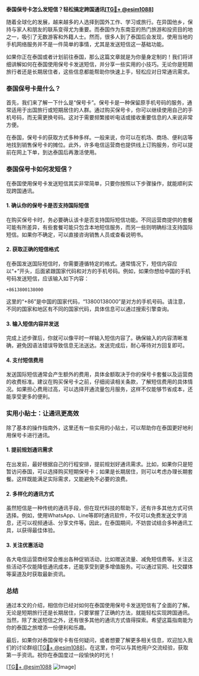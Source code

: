 **泰国保号卡怎么发短信？轻松搞定跨国通讯[[TG💪+ @esim1088](https://t.me/s/esim1088)]**

随着全球化的发展，越来越多的人选择到国外工作、学习或旅行。在异国他乡，保持与家人和朋友的联系变得尤为重要。而泰国作为东南亚的热门旅游和投资目的地之一，吸引了无数游客和外籍人士。然而，很多人到了泰国后会发现，使用当地的手机网络服务并不是一件简单的事情，尤其是发送短信这一基础功能。

如果你正在泰国或者计划前往泰国，那么这篇文章就是为你量身定制的！我们将详细讲解如何在泰国使用保号卡发送短信，并分享一些实用的小技巧。无论你是短期旅行者还是长期居住者，这些信息都能帮助你快速上手，轻松应对日常通讯需求。

### 泰国保号卡是什么？

首先，我们来了解一下什么是“保号卡”。保号卡是一种保留原手机号码的服务，通常适用于出国旅行或短期居住的人群。通过购买保号卡，你可以继续使用自己的手机号码，而无需更换号码。这对于需要频繁接听电话或接收重要信息的人来说非常方便。

在泰国，保号卡的获取方式多种多样。一般来说，你可以在机场、商场、便利店等地找到销售保号卡的摊位。此外，许多电信运营商也提供线上订购服务，你可以提前在网上下单，到达泰国后再激活使用。

### 泰国保号卡如何发短信？

在泰国使用保号卡发送短信其实非常简单，只要你按照以下步骤操作，就能顺利实现跨国通讯。

#### 1. 确认你的保号卡是否支持国际短信

在购买保号卡时，务必要确认该卡是否支持国际短信功能。不同运营商提供的套餐可能有所差异，有些套餐可能只包含本地短信服务，而另一些则明确标注支持国际短信。如果你不确定，可以直接咨询销售人员或查看说明书。

#### 2. 获取正确的短信格式

在泰国发送国际短信时，你需要遵循特定的格式。通常情况下，短信内容应以“+”开头，后面紧跟国家代码和对方的手机号码。例如，如果你想给中国的手机号码发送短信，应该输入如下内容：

```
+8613800138000
```

这里的“+86”是中国的国家代码，“13800138000”是对方的手机号码。请注意，不同的国家和地区有不同的国家代码，具体信息可以通过搜索引擎查询。

#### 3. 输入短信内容并发送

完成上述步骤后，你就可以像平时一样输入短信内容了。确保输入的内容清晰准确，避免因语法错误导致信息无法送达。发送完成后，耐心等待对方回复即可。

#### 4. 支付短信费用

发送国际短信通常会产生额外的费用，具体金额取决于你的保号卡套餐以及运营商的收费标准。建议在购买保号卡之前，仔细阅读相关条款，了解短信费用的具体情况。如果担心费用过高，可以选择开通流量包月服务，这样不仅能够节省成本，还能享受更多的便利。

### 实用小贴士：让通讯更高效

除了基本的操作指南外，这里还有一些实用的小贴士，可以帮助你在泰国更好地利用保号卡进行通讯。

#### 1. 提前规划通讯需求

在出发前，最好根据自己的行程安排，提前规划好通讯需求。比如，如果你只是短暂访问泰国，可以选择购买短期保号卡；如果是长期居住，则可以考虑办理长期套餐。这样既能满足实际需求，又能避免不必要的浪费。

#### 2. 多样化的通讯方式

虽然短信是一种传统的通讯手段，但在现代科技的帮助下，还有许多其他方式可供选择。例如，使用WhatsApp、Line等即时通讯软件，不仅可以免费发送文字消息，还可以视频通话、分享文件等。因此，在泰国期间，不妨尝试结合多种通讯工具，以获得最佳体验。

#### 3. 关注优惠活动

各大电信运营商经常会推出各种促销活动，比如赠送流量、减免短信费等。关注这些活动不仅能降低通讯成本，还能享受到更多增值服务。可以通过官网、社交媒体等渠道及时获取最新资讯。

### 总结

通过本文的介绍，相信你已经对如何在泰国使用保号卡发送短信有了全面的了解。无论是短期旅行还是长期居住，只要掌握了正确的方法，就能轻松实现跨国通讯。当然，除了发送短信之外，还有很多其他的通讯方式值得探索。希望这篇指南能为你的泰国之旅增添一份便利和乐趣。

最后，如果你对泰国保号卡有任何疑问，或者想要了解更多相关信息，欢迎加入我们的讨论群组[[TG💪+ @esim1088](https://t.me/s/esim1088)]。在这里，你可以与其他用户交流经验，获取第一手资讯。祝你在泰国度过一段愉快的时光！

[[TG💪+ @esim1088](https://t.me/s/esim1088) ![Image](https://i.postimg.cc/4NQfJmqS/Snipaste-2025-05-13-00-14-12.png)]